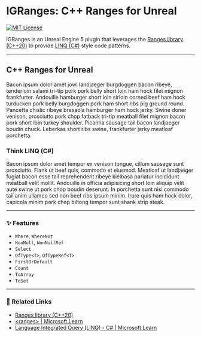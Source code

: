 # IGRanges: C++ Ranges for Unreal
 
 [![MIT License](https://img.shields.io/badge/license-MIT-green.svg?style=flat-square)](/LICENSE)

IGRanges is an Unreal Engine 5 plugin that leverages the [Ranges library (C++20)](https://en.cppreference.com/w/cpp/ranges) to provide [LINQ (C#)](https://learn.microsoft.com/en-us/dotnet/csharp/linq/) style code patterns.

----

## C++ Ranges for Unreal

Bacon ipsum dolor amet jowl landjaeger burgdoggen bacon ribeye, tenderloin salami tri-tip pork pork belly short loin ham hock filet mignon frankfurter. Andouille hamburger short loin sirloin corned beef ham hock turducken pork belly burgdoggen pork ham short ribs pig ground round. Pancetta chislic ribeye bresaola hamburger ham hock jerky. Swine doner venison, prosciutto pork chop fatback tri-tip meatball filet mignon bacon pork short loin turkey shoulder. Picanha sausage tail bacon landjaeger boudin chuck. Leberkas short ribs swine, frankfurter jerky meatloaf porchetta.

### Think LINQ (C#)

Bacon ipsum dolor amet tempor ex venison tongue, cillum sausage sunt prosciutto. Flank ut beef quis, commodo et eiusmod. Meatloaf ut landjaeger fugiat bacon esse tail reprehenderit ribeye kielbasa pariatur incididunt meatball velit mollit. Andouille in officia adipisicing short loin aliquip velit aute swine ut pork chop boudin deserunt. In porchetta sunt nisi commodo tail anim ullamco sed non beef ribs ipsum minim. Irure quis ham hock dolor, capicola minim pork chop biltong tempor sunt shank strip steak.

----

### ✨ Features

- `Where`, `WhereNot`
- `NonNull`, `NonNullRef`
- `Select`
- `OfType<T>`, `OfTypeRef<T>`
- `FirstOrDefault`
- `Count`
- `ToArray`
- `ToSet`

----

### 🔗 Related Links

- [Ranges library (C++20)](https://en.cppreference.com/w/cpp/ranges)
- [\<ranges\> | Microsoft Learn](https://learn.microsoft.com/en-us/cpp/standard-library/ranges)
- [Language Integrated Query (LINQ) - C# | Microsoft Learn](https://learn.microsoft.com/en-us/dotnet/csharp/linq/)
